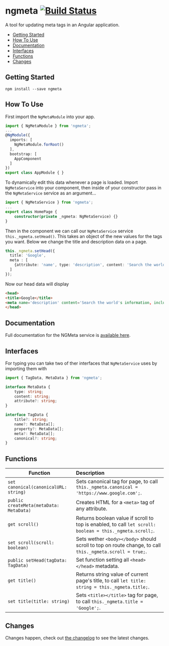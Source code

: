 # ngmeta [![Build Status](https://travis-ci.org/MichaelSolati/ngmeta.svg?branch=master)](https://travis-ci.org/MichaelSolati/ngmeta)
A tool for updating meta tags in an Angular application.

* [Getting Started](#getting-started)
* [How To Use](#how-to-use)
* [Documentation](#documentation)
* [Interfaces](#interfaces)
* [Functions](#functions)
* [Changes](#changes)

## Getting Started
```
npm install --save ngmeta
```

## How To Use
First import the `NgMetaModule` into your app.
```typescript
import { NgMetaModule } from 'ngmeta';
...
@NgModule({
  imports: [
    NgMetaModule.forRoot()
  ],
  bootstrap: [
    AppComponent
  ]
})
export class AppModule { }
```
To dynamically edit this data whenever a page is loaded. Import `NgMetaService` into your component, then inside of your constructor pass in the `NgMetaService` service as an argument...
```typescript
import { NgMetaService } from 'ngmeta';
...
export class HomePage {
    constructor(private _ngmeta: NgMetaService) {}
}
```
 Then in the component we can call our `NgMetaService` service `this._ngmeta.setHead()`. This takes an object of the new values for the tags you want. Below we change the title and description data on a page.
```typescript
this._ngmeta.setHead({
  title: 'Google',
  meta : [
    {attribute: 'name', type: 'description', content: 'Search the world\'s information, including webpages, images, videos and more. Google has many special features to help you find exactly what you\'re looking for.'}
  ]
});
```
Now our head data will display
```html
<head>
<title>Google</title>
<meta name='description' content='Search the world's information, including webpages, images, videos and more. Google has many special features to help you find exactly what you're looking for.'>
</head>
```

## Documentation
Full documentation for the NGMeta service is [available here](https://ngmeta.michaelsolati.com).

## Interfaces
For typing you can take two of ther interfaces that `NgMetaService` uses by importing them with 
```typescript
import { TagData, MetaData } from 'ngmeta';
```

```typescript
interface MetaData {
    type: string;
    content: string;
    attribute?: string;
}
```
```typescript
interface TagData {
    title?: string;
    name?: MetaData[];
    property?: MetaData[];
    meta?: MetaData[];
    canonical?: string;
}
```

## Functions

Function | Description
-------------- |:---------------------------------
`set canonical(canonicalURL: string)` | Sets canonical tag for page, to call `this._ngmeta.canonical = 'https://www.google.com';`.
`public createMeta(metaData: MetaData)` | Creates HTML for a `<meta>` tag of any attribute.
`get scroll()` | Returns boolean value if scroll to top is enabled, to call `let scroll: boolean = this._ngmeta.scroll;`.
`set scroll(scroll: boolean)` | Sets wether `<body></body>` should scroll to top on route change, to call `this._ngmeta.scroll = true;`.
`public setHead(tagData: TagData)` | Set function setting all `<head></head>` metadata.
`get title()` | Returns string value of current page's title, to call `let title: string = this._ngmeta.title;`.
`set title(title: string)` | Sets `<title></title>` tag for page, to call `this._ngmeta.title = 'Google';`.

## Changes
Changes happen, check out [the changelog](https://github.com/MichaelSolati/ngmeta/blob/master/CHANGELOG.md) to see the latest changes.
